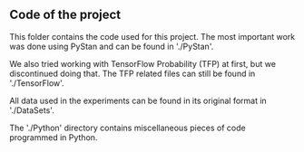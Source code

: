 ## Code of the project

This folder contains the code used for this project. The most important work was done using PyStan and can be found in './PyStan'.

We also tried working with TensorFlow Probability (TFP) at first, but we discontinued doing that. The TFP related files can still be found in './TensorFlow'.

All data used in the experiments can be found in its original format in './DataSets'.

The './Python' directory contains miscellaneous pieces of code programmed in Python.
